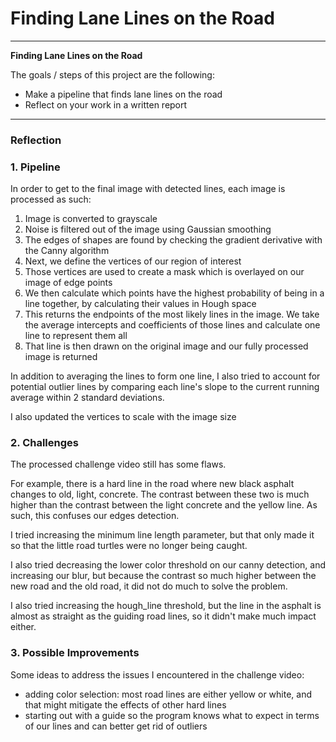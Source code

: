# **Finding Lane Lines on the Road** 

---

**Finding Lane Lines on the Road**

The goals / steps of this project are the following:
* Make a pipeline that finds lane lines on the road
* Reflect on your work in a written report

---

### Reflection

### 1. Pipeline

In order to get to the final image with detected lines, each image is processed as such:
1. Image is converted to grayscale
2. Noise is filtered out of the image using Gaussian smoothing
3. The edges of shapes are found by checking the gradient derivative with the Canny algorithm
4. Next, we define the vertices of our region of interest
5. Those vertices are used to create a mask which is overlayed on our image of edge points
6. We then calculate which points have the highest probability of being in a line together, by calculating their values in Hough space
7. This returns the endpoints of the most likely lines in the image. We take the average intercepts and coefficients of those lines and calculate one line to represent them all
8. That line is then drawn on the original image and our fully processed image is returned

In addition to averaging the lines to form one line, I also tried to  account for potential outlier lines by comparing each line's slope to the current running average within 2 standard deviations.

I also updated the vertices to scale with the image size


### 2. Challenges

The processed challenge video still has some flaws.

For example, there is a hard line in the road where new black asphalt changes to old, light, concrete. The contrast between these two is much higher than the contrast between the light concrete and the yellow line. As such, this confuses our edges detection.

I tried increasing the minimum line length parameter, but that only made it so that the little road turtles were no longer being caught.

I also tried decreasing the lower color threshold on our canny detection, and increasing our blur, but because the contrast so much higher between the new road and the old road, it did not do much to solve the problem.

I also tried increasing the hough_line threshold, but the line in the asphalt is almost as straight as the guiding road lines, so it didn't make much impact either.


### 3. Possible Improvements

Some ideas to address the issues I encountered in the challenge video:
- adding color selection: most road lines are either yellow or white, and that might mitigate the effects of other hard lines
- starting out with a guide so the program knows what to expect in terms of our lines and can better get rid of outliers
